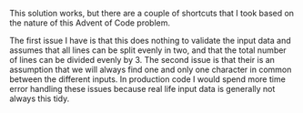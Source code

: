 This solution works, but there are a couple of shortcuts that I took based on the nature of this Advent of Code problem.

The first issue I have is that this does nothing to validate the input data and assumes that all lines can be split evenly in two, and that the total number of lines can be divided evenly by 3.
The second issue is that their is an assumption that we will always find one and only one character in common between the different inputs.
In production code I would spend more time error handling these issues because real life input data is generally not always this tidy.